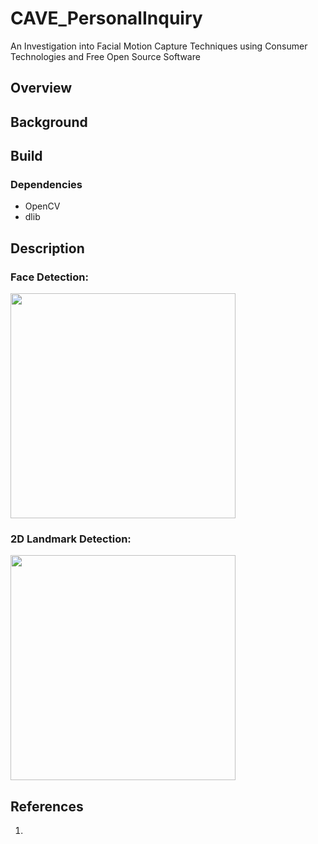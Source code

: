 # CAVE_PersonalInquiry

An Investigation into Facial Motion Capture Techniques using Consumer Technologies and Free Open Source Software

## Overview

## Background

## Build
### Dependencies
* OpenCV
* dlib

## Description
### Face Detection:
<img src="https://github.com/GeorgieChallis/CAVE_PersonalInquiry/blob/master/docs/facedetect.png" width="360">

### 2D Landmark Detection:
<img src="https://github.com/GeorgieChallis/CAVE_PersonalInquiry/blob/master/docs/landmarks.png" width="360">

## References
1.